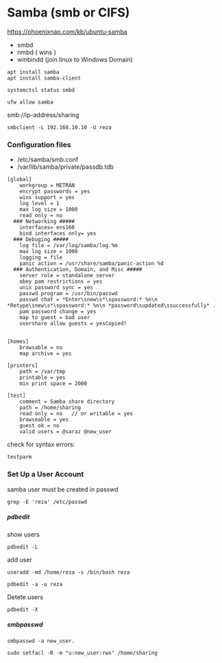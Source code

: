 # Samba (smb or CIFS)
https://phoenixnap.com/kb/ubuntu-samba
* smbd
* nmbd  ( wins )
* winbindd (join linux to Windows Domain)

```
apt install samba
apt install samba-client
```
```
systemctsl status smbd
```
```
ufw allow samba
```
smb://ip-address/sharing
```
smbclient -L 192.168.10.10 -U reza
```
### Configuration files
* /etc/samba/smb.conf
* /var/lib/samba/private/passdb.tdb
  
```
[global]
    workgroup = METRAN
    encrypt passwords = yes
    wins support = yes
    log level = 1 
    max log size = 1000
    read only = no    
  ### Networking #####
    interfaces= ens160
    bind interfaces only= yes
  ### Debuging #####
    log file = /var/log/samba/log.%m
    max log size = 1000
    logging = file
    panic action = /usr/share/samba/panic-action %d
  ### Authentication, Domain, and Misc #####
    server role = standalone server
    obey pam restrictions = yes
    unix password sync = yes
    passwd program = /usr/bin/passwd
    passwd chat = *Enter\snew\s*\spassword:* %n\n *Retype\snew\s*\spassword:* %n\n *password\supdated\ssuccessfully* .
    pam password change = yes
    map to guest = bad user
    usershare allow guests = yesCopied!


[homes] 
    browsable = no
    map archive = yes

[printers] 
    path = /var/tmp
    printable = yes
    min print space = 2000

[test]
    comment = Samba share directory
    path = /home/sharing
    read only = no   // or writable = yes
    browseable = yes
    guest ok = no
    valid users = @saraz @new_user
```
check for syntax errors:
```
testparm
```
###  Set Up a User Account
samba user must be created in passwd
```
grep -E 'reza' /etc/passwd
```
##### pdbedit
show users
```
pdbedit -L
```
add user
```
useradd -md /home/reza -s /bin/bash reza
```
```
pdbedit -a -u reza
```

Detete users
```
pdbedit -X
```
##### smbpasswd
```
smbpasswd -a new_user.
```
```
sudo setfacl -R -m "u:new_user:rwx" /home/sharing
```
